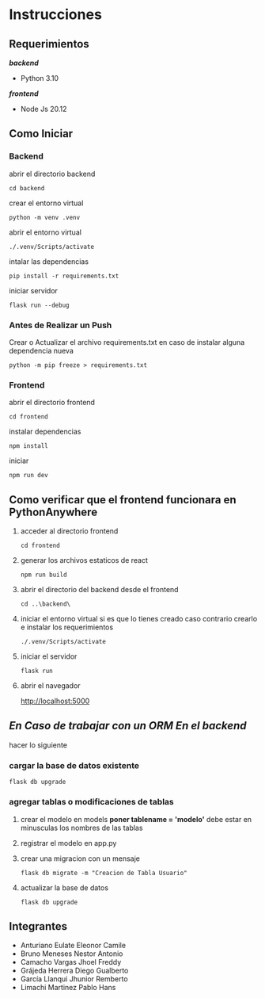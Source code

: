# Instrucciones

## Requerimientos

***backend***

- Python 3.10

***frontend***

- Node Js 20.12

## Como Iniciar

### Backend

abrir el directorio backend

```cd backend```

crear el entorno virtual

```python -m venv .venv```

abrir el entorno virtual

```./.venv/Scripts/activate```

intalar las dependencias

```pip install -r requirements.txt```

iniciar servidor

```flask run --debug```

### Antes de Realizar un Push

Crear o Actualizar el archivo requirements.txt en caso de instalar alguna dependencia nueva

```python -m pip freeze > requirements.txt```

### Frontend

abrir el directorio frontend

```cd frontend```

instalar dependencias

```npm install```

iniciar

```npm run dev```

## Como verificar que el frontend funcionara en PythonAnywhere

1. acceder al directorio frontend

    ```cd frontend```

2. generar los archivos estaticos de react

    ```npm run build```
3. abrir el directorio del backend desde el frontend

    ```cd ..\backend\```

4. iniciar el entorno virtual si es que lo tienes creado caso contrario crearlo e instalar los requerimientos

    ```./.venv/Scripts/activate```

5. iniciar el servidor

    ```flask run```

6. abrir el navegador

    <http://localhost:5000>

## ***En Caso de trabajar con un ORM En el backend***

hacer lo siguiente

### cargar la base de datos existente

`flask db upgrade`

### agregar tablas o modificaciones de tablas

1. crear el modelo en models **poner __tablename__ = 'modelo'** debe estar en minusculas los nombres de las tablas
2. registrar el modelo en app.py
3. crear una migracion con un mensaje

    `flask db migrate -m "Creacion de Tabla Usuario"`

4. actualizar la base de datos

    `flask db upgrade`

## Integrantes

- Anturiano Eulate Eleonor Camile
- Bruno Meneses Nestor Antonio
- Camacho Vargas Jhoel Freddy
- Grájeda Herrera Diego Gualberto
- García Llanqui Jhunior Remberto
- Limachi Martinez Pablo Hans
